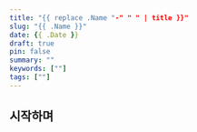 ```yaml
---
title: "{{ replace .Name "-" " " | title }}"
slug: "{{ .Name }}"
date: {{ .Date }}
draft: true
pin: false
summary: ""
keywords: [""]
tags: [""]
---
```


## 시작하며
